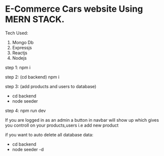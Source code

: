 # E-Commerce Cars website Using MERN STACK.

Tech Used:

1.  Mongo Db
2.  Expressjs
3.  Reactjs
4.  Nodejs

step 1:
npm i

step 2:
(cd backend)
npm i

step 3: (add products and users to database)

- cd backend
- node seeder

step 4:
npm run dev

If you are logged in as an admin a button in navbar will show up which gives you controll on your products,users i.e add new product

if you want to auto delete all database data:

- cd backend
- node seeder -d
